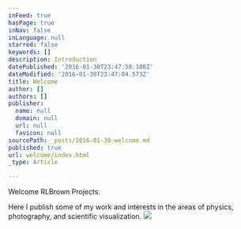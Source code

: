 ```yaml
---
inFeed: true
hasPage: true
inNav: false
inLanguage: null
starred: false
keywords: []
description: Introduction
datePublished: '2016-01-30T23:47:58.108Z'
dateModified: '2016-01-30T23:47:04.573Z'
title: Welcome
author: []
authors: []
publisher:
  name: null
  domain: null
  url: null
  favicon: null
sourcePath: _posts/2016-01-30-welcome.md
published: true
url: welcome/index.html
_type: Article

---
```

Welcome RLBrown Projects.

Here I publish some of my work and interests in the areas of physics, photography, and scientific visualization.
![](https://the-grid-user-content.s3-us-west-2.amazonaws.com/71130ed7-d5ae-41c1-b6fc-9dd65ab74cdb.jpg)